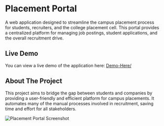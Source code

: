 # Placement Portal

A web application designed to streamline the campus placement process for students, recruiters, and the college placement cell. This portal provides a centralized platform for managing job postings, student applications, and the overall recruitment drive.

## Live Demo

You can view a live demo of the application here: [Demo-Here/](https://placement-portal0.web.app/)

## About The Project

This project aims to bridge the gap between students and companies by providing a user-friendly and efficient platform for campus placements. It automates many of the manual processes involved in recruitment, saving time and effort for all stakeholders.

![Placement Portal Screenshot](https://placehold.co/800x400/334155/ffffff?text=Placement+Portal+UI)
